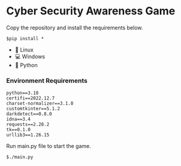 # Cyber Security Awareness Game

Copy the repository and install the requirements below.

```
$pip install *
```

-   :penguin: Linux
-   :computer: Windows
-   :snake: Python


### Environment Requirements
```ad-warning
python==3.10
certifi==2022.12.7
charset-normalizer==3.1.0
customtkinter==5.1.2
darkdetect==0.8.0
idna==3.4
requests==2.28.2
tk==0.1.0
urllib3==1.26.15
```

Run main.py file to start the game.
```
$./main.py
```
